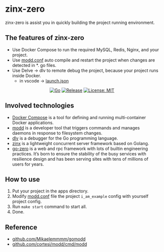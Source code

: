 # zinx-zero

zinx-zero is assist you in quickly building the project running environment.

## The features of zinx-zero

- Use Docker Compose to run the required MySQL, Redis, Nginx, and your project.
- Use [modd.conf](modd.conf) auto compile and restart the project when changes are detected in \*. go files.
- Use Delve -> dlv to remote debug the project, because your project runs inside Docker.
  - in vscode -> [launch.json](.vscode/launch.json)
  <!-- - in Goland -> [.idea](.idea) -->

<div align=center>

[![Go](https://github.com/go-project-template/zinx-zero/workflows/Go/badge.svg)](https://github.com/go-project-template/zinx-zero/actions)
[![Release](https://img.shields.io/github/v/release/go-project-template/zinx-zero.svg?style=flat-square)](https://github.com/go-project-template/zinx-zero)
[![License: MIT](https://img.shields.io/badge/License-MIT-yellow.svg)](https://opensource.org/licenses/MIT)

</div>

## Involved technologies

- [Docker Compose](https://docs.docker.com/compose/) is a tool for defining and running multi-container Docker applications.
- [modd](https://github.com/cortesi/modd/) is a developer tool that triggers commands and manages daemons in response to filesystem changes.
- [dlv](https://github.com/go-delve/delve/) is a debugger for the Go programming language.
- [zinx](https://github.com/aceld/zinx) is a lightweight concurrent server framework based on Golang.
- [go-zero](https://github.com/zeromicro/go-zero) is a web and rpc framework with lots of builtin engineering practices. It’s born to ensure the stability of the busy services with resilience design and has been serving sites with tens of millions of users for years.

## How to use

1. Put your project in the apps directory.
2. Modify [modd.conf](`modd.conf`) file the project `i_am_example` config with yourself project config.
3. Run `make start` command to start all.
4. Done.

## Reference

- [github.com/Mikaelemmmm/gomodd](https://github.com/Mikaelemmmm/gomodd)
- [github.com/cortesi/modd/cmd/modd](https://github.com/cortesi/modd/)
